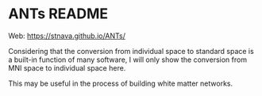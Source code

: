 # ANTs README

Web: https://stnava.github.io/ANTs/

Considering that the conversion from individual space to standard space is a built-in function of many software, I will only show the conversion from MNI space to individual space here.

This may be useful in the process of building white matter networks.